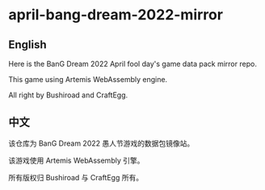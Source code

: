 # april-bang-dream-2022-mirror

## English
Here is the BanG Dream 2022 April fool day's game data pack mirror repo.

This game using Artemis WebAssembly engine.

All right by Bushiroad and CraftEgg.

## 中文
该仓库为 BanG Dream 2022 愚人节游戏的数据包镜像站。

该游戏使用 Artemis WebAssembly 引擎。

所有版权归 Bushiroad 与 CraftEgg 所有。
